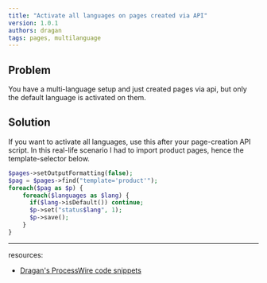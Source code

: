 ```yaml
---
title: "Activate all languages on pages created via API"
version: 1.0.1
authors: dragan
tags: pages, multilanguage
---
```


## Problem

You have a multi-language setup and just created pages via api, but only the default language is activated on them.

## Solution

If you want to activate all languages, use this after your page-creation API script. In this real-life scenario I had to import product pages, hence the template-selector below.

```php
$pages->setOutputFormatting(false);
$pag = $pages->find("template='product'");
foreach($pag as $p) {
    foreach($languages as $lang) {
      if($lang->isDefault()) continue;
      $p->set("status$lang", 1);
      $p->save();
    }
}
```

---

resources:

-   [Dragan's ProcessWire code snippets](https://github.com/dragan1700/pw/blob/master/activateAllLanguages.php)
